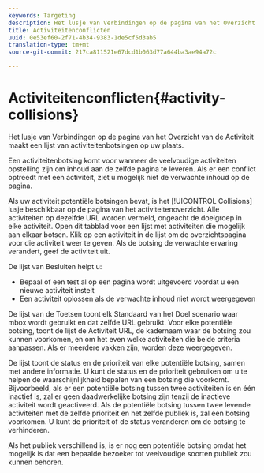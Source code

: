 ```yaml
---
keywords: Targeting
description: Het lusje van Verbindingen op de pagina van het Overzicht van de Activiteit maakt een lijst van activiteitenbotsingen op uw plaats.
title: Activiteitenconflicten
uuid: 0e53ef60-2f71-4b34-9383-1de5cf5d3ab5
translation-type: tm+mt
source-git-commit: 217ca811521e67dcd1b063d77a644ba3ae94a72c

---
```



# Activiteitenconflicten{#activity-collisions}

Het lusje van Verbindingen op de pagina van het Overzicht van de Activiteit maakt een lijst van activiteitenbotsingen op uw plaats.

Een activiteitenbotsing komt voor wanneer de veelvoudige activiteiten opstelling zijn om inhoud aan de zelfde pagina te leveren. Als er een conflict optreedt met een activiteit, ziet u mogelijk niet de verwachte inhoud op de pagina.

Als uw activiteit potentiële botsingen bevat, is het [!UICONTROL Collisions] lusje beschikbaar op de pagina van het activiteitenoverzicht. Alle activiteiten op dezelfde URL worden vermeld, ongeacht de doelgroep in elke activiteit. Open dit tabblad voor een lijst met activiteiten die mogelijk aan elkaar botsen. Klik op een activiteit in de lijst om de overzichtspagina voor die activiteit weer te geven. Als de botsing de verwachte ervaring verandert, geef de activiteit uit.

De lijst van Besluiten helpt u:

* Bepaal of een test al op een pagina wordt uitgevoerd voordat u een nieuwe activiteit instelt
* Een activiteit oplossen als de verwachte inhoud niet wordt weergegeven

De lijst van de Toetsen toont elk Standaard van het Doel scenario waar mbox wordt gebruikt en dat zelfde URL gebruikt. Voor elke potentiële botsing, toont de lijst de Activiteit URL, de kadernaam waar de botsing zou kunnen voorkomen, en om het even welke activiteiten die beide criteria aanpassen. Als er meerdere vakken zijn, worden deze weergegeven.

De lijst toont de status en de prioriteit van elke potentiële botsing, samen met andere informatie. U kunt de status en de prioriteit gebruiken om u te helpen de waarschijnlijkheid bepalen van een botsing die voorkomt. Bijvoorbeeld, als er een potentiële botsing tussen twee activiteiten is en één inactief is, zal er geen daadwerkelijke botsing zijn tenzij de inactieve activiteit wordt geactiveerd. Als de potentiële botsing tussen twee levende activiteiten met de zelfde prioriteit en het zelfde publiek is, zal een botsing voorkomen. U kunt de prioriteit of de status veranderen om de botsing te verhinderen.

Als het publiek verschillend is, is er nog een potentiële botsing omdat het mogelijk is dat een bepaalde bezoeker tot veelvoudige soorten publiek zou kunnen behoren.
